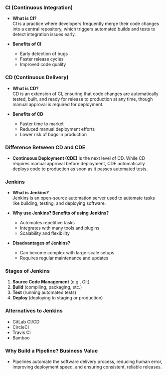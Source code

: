 
### CI (Continuous Integration)

- **What is CI?**  
    CI is a practice where developers frequently merge their code changes into a central repository, which triggers automated builds and tests to detect integration issues early.
    
- **Benefits of CI**
    
    - Early detection of bugs
    - Faster release cycles
    - Improved code quality

### CD (Continuous Delivery)

- **What is CD?**  
    CD is an extension of CI, ensuring that code changes are automatically tested, built, and ready for release to production at any time, though manual approval is required for deployment.
    
- **Benefits of CD**
    
    - Faster time to market
    - Reduced manual deployment efforts
    - Lower risk of bugs in production

### Difference Between CD and CDE

- **Continuous Deployment (CDE)** is the next level of CD. While CD requires manual approval before deployment, CDE automatically deploys code to production as soon as it passes automated tests.

### Jenkins

- **What is Jenkins?**  
    Jenkins is an open-source automation server used to automate tasks like building, testing, and deploying software.
    
- **Why use Jenkins? Benefits of using Jenkins?**
    
    - Automates repetitive tasks
    - Integrates with many tools and plugins
    - Scalability and flexibility
- **Disadvantages of Jenkins?**
    
    - Can become complex with large-scale setups
    - Requires regular maintenance and updates

### Stages of Jenkins

1. **Source Code Management** (e.g., Git)
2. **Build** (compiling, packaging, etc.)
3. **Test** (running automated tests)
4. **Deploy** (deploying to staging or production)

### Alternatives to Jenkins

- GitLab CI/CD
- CircleCI
- Travis CI
- Bamboo

### Why Build a Pipeline? Business Value

- Pipelines automate the software delivery process, reducing human error, improving deployment speed, and ensuring consistent, reliable releases.